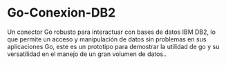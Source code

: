 # Go-Conexion-DB2
Un conector Go robusto para interactuar con bases de datos IBM DB2, lo que permite un acceso y manipulación de datos sin problemas en sus aplicaciones Go, este es un prototipo para demostrar la utilidad de go y su versatilidad en el manejo de un gran volumen de datos.. 
